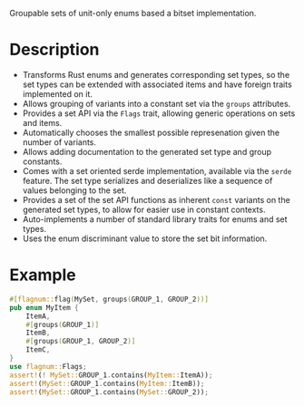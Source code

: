 Groupable sets of unit-only enums based a bitset implementation.

# Description

* Transforms Rust enums and generates corresponding set types, so the set types
  can be extended with associated items and have foreign traits implemented on it.
* Allows grouping of variants into a constant set via the `groups` attributes.
* Provides a set API via the `Flags` trait, allowing generic operations on sets and
  items.
* Automatically chooses the smallest possible represenation given the number of
  variants.
* Allows adding documentation to the generated set type and group constants.
* Comes with a set oriented serde implementation, available via the `serde` feature.
  The set type serializes and deserializes like a sequence of values belonging to the
  set.
* Provides a set of the set API functions as inherent `const` variants on the
  generated set types, to allow for easier use in constant contexts.
* Auto-implements a number of standard library traits for enums and set types.
* Uses the enum discriminant value to store the set bit information.

# Example

```rust
#[flagnum::flag(MySet, groups(GROUP_1, GROUP_2))]
pub enum MyItem {
    ItemA,
    #[groups(GROUP_1)]
    ItemB,
    #[groups(GROUP_1, GROUP_2)]
    ItemC,
}
use flagnum::Flags;
assert!(! MySet::GROUP_1.contains(MyItem::ItemA));
assert!(MySet::GROUP_1.contains(MyItem::ItemB));
assert!(MySet::GROUP_1.contains(MySet::GROUP_2));
```